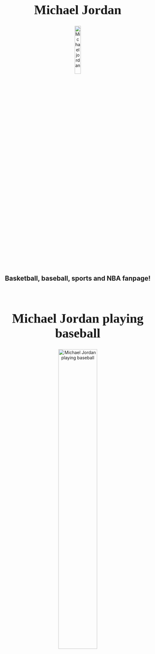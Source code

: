 
<h1 style="font-family:Brush Script MT; font-size:300%;" align="center" > <b> Michael Jordan </b></h1>

<div align="center">
   <img    src="https://www.depo.com.ar/__export/1591462760132/sites/cronica/img/2020/06/06/jordan_crop1591462690126.jpg"
           title="Michael jordan"
           width="20%"
           height="20%" 
           />
  </div>
  
  <h2 align="center" > Basketball, baseball, sports and NBA fanpage!</h2>
  
  <br>
  
 <h1 style="font-family:Brush Script MT; font-size:300%;" align="center" > <b> Michael Jordan playing baseball </b></h1>

 
 <div align="center">
    <img    src="https://qph.fs.quoracdn.net/main-qimg-a4009d59b6c40497b96c6fff90b8dc65"
         Title=" Michael Jordan playing baseball"
         width="50%"
         height="50%" 
         />
  </div>
  
  
  <br>
  <p style = "text-indent: 2cm; font-family: Comic Sans MS; font-size:110%">
  
